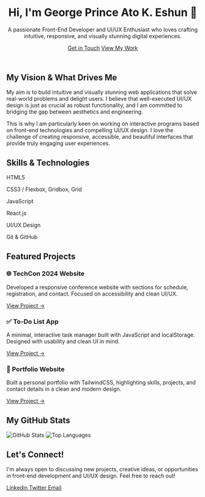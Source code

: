 <link href="https://unpkg.com/tailwindcss@^2/dist/tailwind.min.css" rel="stylesheet">
<link href="https://cdnjs.cloudflare.com/ajax/libs/font-awesome/6.0.0-beta3/css/all.min.css" rel="stylesheet">
<link href="https://fonts.googleapis.com/css2?family=Inter:wght@400;600;700&display=swap" rel="stylesheet">
<link href="https://unpkg.com/aos@2.3.1/dist/aos.css" rel="stylesheet">

<div class="min-h-screen bg-gray-50 p-4 sm:p-8 md:p-12 lg:p-16 rounded-lg font-inter">

  <!-- Header / Hero Section -->
  <header class="text-center py-16 bg-gradient-to-r from-indigo-500 via-purple-500 to-pink-500 text-white rounded-lg shadow-lg mb-8" data-aos="fade-down">
    <div class="container mx-auto px-4">
      <h1 class="text-5xl font-extrabold mb-4">Hi, I'm George Prince Ato K. Eshun 👋</h1>
      <p class="text-xl max-w-2xl mx-auto leading-relaxed">
        A passionate <span class="font-semibold">Front-End Developer</span> and <span class="font-semibold">UI/UX Enthusiast</span> who loves crafting 
        intuitive, responsive, and visually stunning digital experiences.  
      </p>
      <div class="mt-6 flex justify-center space-x-4">
        <a href="mailto:georgeprinceakeshun23@gmail.com" class="bg-white text-indigo-600 px-6 py-2 rounded-full font-semibold hover:bg-gray-100 transform hover:scale-105 transition duration-300">Get in Touch</a>
        <a href="#projects" class="bg-indigo-700 px-6 py-2 rounded-full font-semibold hover:bg-indigo-800 transform hover:scale-105 transition duration-300">View My Work</a>
      </div>
    </div>
  </header>

  <!-- About Me / Vision Section -->
  <section class="bg-white p-8 rounded-lg shadow mb-8" data-aos="fade-right">
    <div class="container mx-auto px-4">
      <h2 class="text-3xl font-bold text-gray-800 mb-6 border-b-2 border-indigo-300 pb-2">My Vision & What Drives Me</h2>
      <p class="text-lg text-gray-700 leading-relaxed mb-4">
        My aim is to <span class="font-semibold text-purple-700">build intuitive and visually stunning web applications that solve real-world problems and delight users</span>. I believe that well-executed UI/UX design is just as crucial as robust functionality, and I am committed to bridging the gap between aesthetics and engineering.
      </p>
      <p class="text-lg text-gray-700 leading-relaxed">
        This is why I am particularly keen on working on <span class="font-semibold text-indigo-700">interactive programs based on front-end technologies and compelling UI/UX design</span>. I love the challenge of creating responsive, accessible, and beautiful interfaces that provide truly engaging user experiences.
      </p>
    </div>
  </section>

  <!-- Skills Section -->
  <section class="bg-white p-8 rounded-lg shadow mb-8" data-aos="fade-up">
    <div class="container mx-auto px-4">
      <h2 class="text-3xl font-bold text-gray-800 mb-6 border-b-2 border-indigo-300 pb-2">Skills & Technologies</h2>
      <div class="grid grid-cols-2 md:grid-cols-3 lg:grid-cols-4 gap-6 text-center">
        <div class="p-4 bg-gray-100 rounded-lg shadow-sm hover:shadow-md transition transform hover:-translate-y-2 hover:scale-105" data-aos="zoom-in">
          <i class="fab fa-html5 text-4xl text-orange-500 mb-2"></i>
          <p class="font-semibold">HTML5</p>
        </div>
        <div class="p-4 bg-gray-100 rounded-lg shadow-sm hover:shadow-md transition transform hover:-translate-y-2 hover:scale-105" data-aos="zoom-in" data-aos-delay="100">
          <i class="fab fa-css3-alt text-4xl text-blue-500 mb-2"></i>
          <p class="font-semibold">CSS3 / Flexbox, Gridbox, Grid</p>
        </div>
        <div class="p-4 bg-gray-100 rounded-lg shadow-sm hover:shadow-md transition transform hover:-translate-y-2 hover:scale-105" data-aos="zoom-in" data-aos-delay="200">
          <i class="fab fa-js-square text-4xl text-yellow-500 mb-2"></i>
          <p class="font-semibold">JavaScript</p>
        </div>
        <div class="p-4 bg-gray-100 rounded-lg shadow-sm hover:shadow-md transition transform hover:-translate-y-2 hover:scale-105" data-aos="zoom-in" data-aos-delay="300">
          <i class="fab fa-react text-4xl text-blue-400 mb-2"></i>
          <p class="font-semibold">React.js</p>
        </div>
        <div class="p-4 bg-gray-100 rounded-lg shadow-sm hover:shadow-md transition transform hover:-translate-y-2 hover:scale-105" data-aos="zoom-in" data-aos-delay="600">
          <i class="fas fa-paint-brush text-4xl text-pink-500 mb-2"></i>
          <p class="font-semibold">UI/UX Design</p>
        </div>
        <div class="p-4 bg-gray-100 rounded-lg shadow-sm hover:shadow-md transition transform hover:-translate-y-2 hover:scale-105" data-aos="zoom-in" data-aos-delay="700">
          <i class="fab fa-github text-4xl text-gray-800 mb-2"></i>
          <p class="font-semibold">Git & GitHub</p>
        </div>
      </div>
    </div>
  </section>

  <!-- Featured Projects Section -->
  <section id="projects" class="bg-white p-8 rounded-lg shadow mb-8" data-aos="fade-left">
    <div class="container mx-auto px-4">
      <h2 class="text-3xl font-bold text-gray-800 mb-6 border-b-2 border-indigo-300 pb-2">Featured Projects</h2>
      <div class="grid grid-cols-1 md:grid-cols-2 gap-8">
        <div class="bg-gray-100 p-6 rounded-lg shadow hover:shadow-lg transition transform hover:-translate-y-2 hover:scale-105" data-aos="flip-left">
          <h3 class="text-xl font-semibold mb-2">🌐 TechCon 2024 Website</h3>
          <p class="text-gray-700 mb-4">Developed a responsive conference website with sections for schedule, registration, and contact. Focused on accessibility and clean UI/UX.</p>
          <a href="https://github.com/Jorgeeshun/TechCon_HTML" class="text-indigo-600 font-semibold hover:underline">View Project →</a>
        </div>
        <div class="bg-gray-100 p-6 rounded-lg shadow hover:shadow-lg transition transform hover:-translate-y-2 hover:scale-105" data-aos="flip-left" data-aos-delay="200">
          <h3 class="text-xl font-semibold mb-2">✅ To-Do List App</h3>
          <p class="text-gray-700 mb-4">A minimal, interactive task manager built with JavaScript and localStorage. Designed with usability and clean UI in mind.</p>
          <a href="(https://github.com/Jorgeeshun/dynamic-to-do-list-js" class="text-indigo-600 font-semibold hover:underline">View Project →</a>
        </div>
        <div class="bg-gray-100 p-6 rounded-lg shadow hover:shadow-lg transition transform hover:-translate-y-2 hover:scale-105" data-aos="flip-left" data-aos-delay="600">
          <h3 class="text-xl font-semibold mb-2">🎨 Portfolio Website</h3>
          <p class="text-gray-700 mb-4">Built a personal portfolio with TailwindCSS, highlighting skills, projects, and contact details in a clean and modern design.</p>
          <a href="https://github.com/Jorgeeshun/Jorgeeshun" class="text-indigo-600 font-semibold hover:underline">View Project →</a>
        </div>
      </div>
    </div>
  </section>

  <!-- GitHub Stats -->
  <section class="bg-white p-8 rounded-lg shadow mb-8 text-center" data-aos="zoom-in">
      <h2 class="text-3xl font-bold text-gray-800 mb-6 border-b-2 border-indigo-300 pb-2">My GitHub Stats</h2>
      <img src="https://github-readme-stats.vercel.app/api?username=Jorgeeshun&show_icons=true&theme=tokyonight" alt="GitHub Stats" class="mx-auto mb-6 rounded-lg shadow transform hover:scale-105 transition duration-300" />
      <img src="https://github-readme-stats.vercel.app/api/top-langs/?username=Jorgeeshun&layout=compact&theme=tokyonight" alt="Top Languages" class="mx-auto rounded-lg shadow transform hover:scale-105 transition duration-300" />
  </section>

  <!-- Connect / Contact Section -->
  <section class="bg-white p-8 rounded-lg shadow" data-aos="fade-up">
    <div class="container mx-auto px-4 text-center">
      <h2 class="text-3xl font-bold text-gray-800 mb-6 border-b-2 border-indigo-300 pb-2">Let's Connect!</h2>
      <p class="text-lg text-gray-700 mb-6">
        I'm always open to discussing new projects, creative ideas, or opportunities in front-end development and UI/UX design. Feel free to reach out!
      </p>
      <div class="flex flex-wrap justify-center space-x-6">
        <a href="www.linkedin.com/in/jedacy" target="_blank" class="text-blue-700 hover:text-blue-900 text-5xl transform hover:scale-125 transition duration-300">Linkedin
          <i class="fab fa-linkedin"></i>
        </a>
        <a href="https://x.com/jorgeeshun" target="_blank" class="text-blue-400 hover:text-blue-600 text-5xl transform hover:scale-125 transition duration-300">Twitter
          <i class="fab fa-twitter-square"></i>
        </a>
        <a href="#" target="_blank" class="text-pink-600 hover:text-pink-800 text-5xl transform hover:scale-125 transition duration-300">
          <i class="fas fa-globe"></i>
        </a>
        <a href="mailto:georgeprinceakeshun23@gmail.com" class="text-red-500 hover:text-red-700 text-5xl transform hover:scale-125 transition duration-300">Email
          <i class="fas fa-envelope-square"></i>
        </a>
      </div>
    </div>
  </section>
</div>
